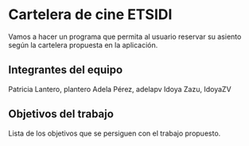 # Cartelera de cine ETSIDI 

Vamos a hacer un programa que permita al usuario reservar su asiento según la cartelera propuesta en la aplicación.
## Integrantes del equipo

Patricia Lantero, plantero
Adela Pérez, adelapv
Idoya Zazu, IdoyaZV

## Objetivos del trabajo

Lista de los objetivos que se persiguen con el trabajo propuesto.
